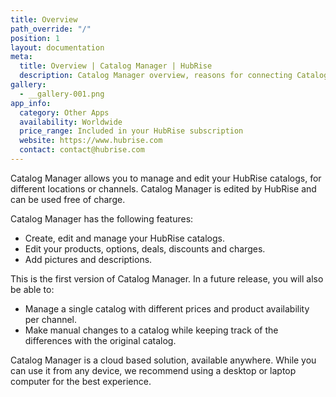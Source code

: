 ```yaml
---
title: Overview
path_override: "/"
position: 1
layout: documentation
meta:
  title: Overview | Catalog Manager | HubRise
  description: Catalog Manager overview, reasons for connecting Catalog Manager to HubRise and summary of integrated features. Create and manage catalogs and product details.
gallery:
  - __gallery-001.png
app_info:
  category: Other Apps
  availability: Worldwide
  price_range: Included in your HubRise subscription
  website: https://www.hubrise.com
  contact: contact@hubrise.com
---
```


Catalog Manager allows you to manage and edit your HubRise catalogs, for different locations or channels. Catalog Manager is edited by HubRise and can be used free of charge.

Catalog Manager has the following features:

- Create, edit and manage your HubRise catalogs.
- Edit your products, options, deals, discounts and charges.
- Add pictures and descriptions.

This is the first version of Catalog Manager. In a future release, you will also be able to:

- Manage a single catalog with different prices and product availability per channel.
- Make manual changes to a catalog while keeping track of the differences with the original catalog.

Catalog Manager is a cloud based solution, available anywhere. While you can use it from any device, we recommend using a desktop or laptop computer for the best experience.
